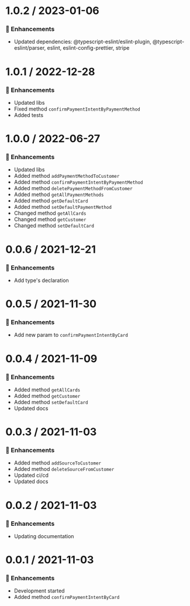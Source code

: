 # 1.0.2 / 2023-01-06

### :tada: Enhancements
- Updated dependencies: @typescript-eslint/eslint-plugin, @typescript-eslint/parser, eslint, eslint-config-prettier, stripe

# 1.0.1 / 2022-12-28

### :tada: Enhancements

- Updated libs
- Fixed method `confirmPaymentIntentByPaymentMethod`
- Added tests

# 1.0.0 / 2022-06-27

### :tada: Enhancements

- Updated libs
- Added method `addPaymentMethodToCustomer`
- Added method `confirmPaymentIntentByPaymentMethod`
- Added method `deletePaymentMethodFromCustomer`
- Added method `getAllPaymentMethods`
- Added method `getDefaultCard`
- Added method `setDefaultPaymentMethod`
- Changed method `getAllCards`
- Changed method `getCustomer`
- Changed method `setDefaultCard`

# 0.0.6 / 2021-12-21

### :tada: Enhancements

- Add type's declaration

# 0.0.5 / 2021-11-30

### :tada: Enhancements

- Add new param to `confirmPaymentIntentByCard`

# 0.0.4 / 2021-11-09

### :tada: Enhancements

- Added method `getAllCards`
- Added method `getCustomer`
- Added method `setDefaultCard`
- Updated docs

# 0.0.3 / 2021-11-03

### :tada: Enhancements

- Added method `addSourceToCustomer`
- Added method `deleteSourceFromCustomer`
- Updated ci/cd
- Updated docs

# 0.0.2 / 2021-11-03

### :tada: Enhancements

- Updating documentation

# 0.0.1 / 2021-11-03

### :tada: Enhancements

- Development started
- Added method `confirmPaymentIntentByCard`
